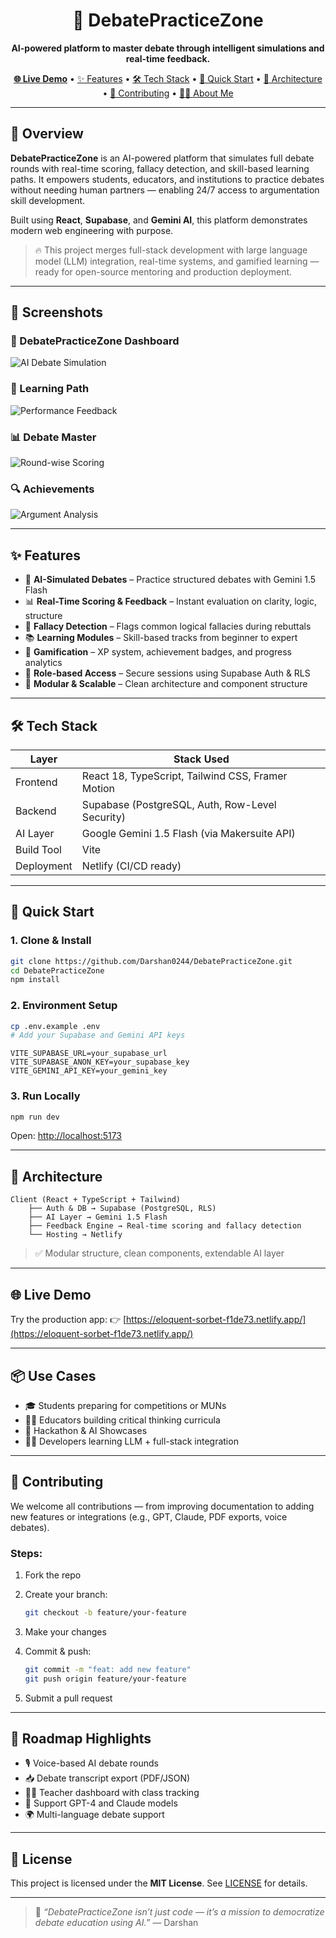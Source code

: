 <h1 align="center">🧠 DebatePracticeZone</h1>
<p align="center"><strong>AI-powered platform to master debate through intelligent simulations and real-time feedback.</strong></p>

<p align="center">
  <a href="https://eloquent-sorbet-f1de73.netlify.app/" target="_blank"><strong>🌐 Live Demo</strong></a> • 
  <a href="#-features">✨ Features</a> • 
  <a href="#-tech-stack">🛠️ Tech Stack</a> • 
  <a href="#-quick-start">🚀 Quick Start</a> • 
  <a href="#-architecture">🧩 Architecture</a> • 
  <a href="#-contributing">🤝 Contributing</a> • 
  <a href="#-about-me">👨‍💻 About Me</a>
</p>

---

## 🧭 Overview

**DebatePracticeZone** is an AI-powered platform that simulates full debate rounds with real-time scoring, fallacy detection, and skill-based learning paths. It empowers students, educators, and institutions to practice debates without needing human partners — enabling 24/7 access to argumentation skill development.

Built using **React**, **Supabase**, and **Gemini AI**, this platform demonstrates modern web engineering with purpose.

> 🔥 This project merges full-stack development with large language model (LLM) integration, real-time systems, and gamified learning — ready for open-source mentoring and production deployment.

---

## 📸 Screenshots

### 🧠 DebatePracticeZone Dashboard 
![AI Debate Simulation](https://github.com/Darshan0244/DebatePracticeZone/blob/79b13e6847e40fdda4ca21ab64e7507c46eb1e51/Screenshot%202025-06-15%20174246.png?raw=true)

### 🎯 Learning Path
![Performance Feedback](https://github.com/Darshan0244/DebatePracticeZone/blob/79b13e6847e40fdda4ca21ab64e7507c46eb1e51/Screenshot%202025-06-15%20174327.png?raw=true)

### 📊 Debate Master
![Round-wise Scoring](https://github.com/Darshan0244/DebatePracticeZone/blob/79b13e6847e40fdda4ca21ab64e7507c46eb1e51/Screenshot%202025-06-15%20174405.png?raw=true)

### 🔍 Achievements
![Argument Analysis](https://github.com/Darshan0244/DebatePracticeZone/blob/79b13e6847e40fdda4ca21ab64e7507c46eb1e51/Screenshot%202025-06-15%20174429.png?raw=true)

----

## ✨ Features

- 🤖 **AI-Simulated Debates** – Practice structured debates with Gemini 1.5 Flash  
- 📊 **Real-Time Scoring & Feedback** – Instant evaluation on clarity, logic, structure  
- 🧠 **Fallacy Detection** – Flags common logical fallacies during rebuttals  
- 📚 **Learning Modules** – Skill-based tracks from beginner to expert  
- 🏅 **Gamification** – XP system, achievement badges, and progress analytics  
- 🔐 **Role-based Access** – Secure sessions using Supabase Auth & RLS  
- 🧩 **Modular & Scalable** – Clean architecture and component structure

---

## 🛠️ Tech Stack

| Layer       | Stack Used                                            |
|-------------|-------------------------------------------------------|
| Frontend    | React 18, TypeScript, Tailwind CSS, Framer Motion     |
| Backend     | Supabase (PostgreSQL, Auth, Row-Level Security)       |
| AI Layer    | Google Gemini 1.5 Flash (via Makersuite API)          |
| Build Tool  | Vite                                                  |
| Deployment  | Netlify (CI/CD ready)                                 |

---

## 🚀 Quick Start

### 1. Clone & Install
```bash
git clone https://github.com/Darshan0244/DebatePracticeZone.git
cd DebatePracticeZone
npm install

````

### 2. Environment Setup

```bash
cp .env.example .env
# Add your Supabase and Gemini API keys
```

```env
VITE_SUPABASE_URL=your_supabase_url
VITE_SUPABASE_ANON_KEY=your_supabase_key
VITE_GEMINI_API_KEY=your_gemini_key
```

### 3. Run Locally

```bash
npm run dev
```

Open: [http://localhost:5173](http://localhost:5173)

---

## 🧩 Architecture

```
Client (React + TypeScript + Tailwind)
    ├── Auth & DB → Supabase (PostgreSQL, RLS)
    ├── AI Layer → Gemini 1.5 Flash
    ├── Feedback Engine → Real-time scoring and fallacy detection
    └── Hosting → Netlify
```

> ✅ Modular structure, clean components, extendable AI layer

---

## 🌐 Live Demo

Try the production app:
👉 [https://eloquent-sorbet-f1de73.netlify.app/](https://eloquent-sorbet-f1de73.netlify.app/)

---

## 📦 Use Cases

* 🎓 Students preparing for competitions or MUNs
* 🧑‍🏫 Educators building critical thinking curricula
* 🧪 Hackathon & AI Showcases
* 🧑‍💻 Developers learning LLM + full-stack integration

---

## 🤝 Contributing

We welcome all contributions — from improving documentation to adding new features or integrations (e.g., GPT, Claude, PDF exports, voice debates).

### Steps:

1. Fork the repo
2. Create your branch:

   ```bash
   git checkout -b feature/your-feature
   ```
3. Make your changes
4. Commit & push:

   ```bash
   git commit -m "feat: add new feature"
   git push origin feature/your-feature
   ```
5. Submit a pull request

---

## 🔭 Roadmap Highlights

*  🎙️ Voice-based AI debate rounds
*  📥 Debate transcript export (PDF/JSON)
*  🧑‍🏫 Teacher dashboard with class tracking
*  🔌 Support GPT-4 and Claude models
*  🌍 Multi-language debate support

---

## 📄 License

This project is licensed under the **MIT License**.
See [LICENSE](LICENSE) for details.

---

> 💬 *“DebatePracticeZone isn’t just code — it’s a mission to democratize debate education using AI.”*
> — Darshan
